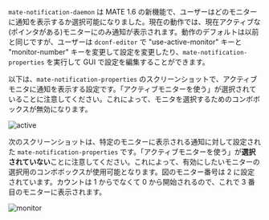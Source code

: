 <!--
.. link:
.. description:
.. tags: News
.. date: 2013-01-20 19:07:12
.. title: mate-notification-daemon への変更
.. slug: 2013-01-20-changes-to-mate-notification-daemon
.. author: Steve Zesch
-->

`mate-notification-daemon` は MATE 1.6 の新機能で、ユーザーはどのモニターに通知を表示するか選択可能になりました。現在の動作では、現在アクティブな(ポインタがある)モニターにのみ通知が表示されます。動作のデフォルトは以前と同じですが、ユーザーは `dconf-editor` で "use-active-monitor" キーと "monitor-number" キーを変更して設定を変更したり、`mate-notification-properties` を実行して GUI で設定を編集することができます。

以下は、`mate-notification-properties` のスクリーンショットで、アクティブモニタに通知を表示する設定です。「アクティブモニターを使う」が選択されていることに注意してください。これによって、モニタを選択するためのコンボボックスが無効になります。

![active](/assets/img/blog/active-300x235.png)

次のスクリーンショットは、特定のモニターに表示される通知に対して設定された `mate-notification-properties` です。「アクティブモニターを使う」が**選択されていない**ことに注意してください。これによって、有効にしたいモニターの選択用のコンボボックスが使用可能となります。図のモニター番号は 2 に設定されています。カウントは 1 からでなくて 0 から開始されるので、これで 3 番目のモニターに表示されます。

![monitor](/assets/img/blog/monitor-300x235.png)

